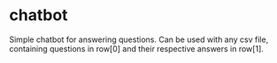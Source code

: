# chatbot
Simple chatbot for answering questions.
Can be used with any csv file, containing questions in row[0] and their respective answers in row[1].
